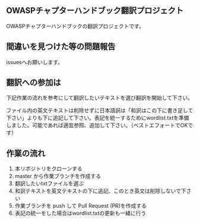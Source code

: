 ## OWASPチャプターハンドブック翻訳プロジェクト

OWASPチャプターハンドブックの翻訳プロジェクトです。

## 間違いを見つけた等の問題報告

issuesへお願いします。

## 翻訳への参加は

下記作業の流れを参考にして翻訳したいテキストを選び翻訳を開始して下さい。

ファイル内の英文テキストは削除せずに日本語訳は「和訳はこの下に書き足して下さい」よりも下に追記して下さい。表記を統一するためにwordlist.txtを準備しました。可能であれば適宜参照、追加して下さい。（ベストエフォートでOKです）

## 作業の流れ

 1. 本リポジトリをクローンする
 2. master から作業ブランチを作成する
 3. 翻訳したいtxtファイルを選ぶ
 4. 和訳テキストを英文テキストの下に追記、このとき英文は削除しないで下さい
 5. 作業ブランチを push して Pull Request (PR)を作成する
 6. 表記の統一をした場合はwordlist.txtの更新も一緒に行う
